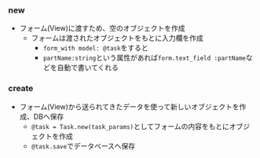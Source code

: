 ### new 

- フォーム(View)に渡すため、空のオブジェクトを作成
	- フォームは渡されたオブジェクトをもとに入力欄を作成
		- `form_with model: @task`をすると
		- `partName:string`という属性があれば`form.text_field :partName`などを自動で書いてくれる

### create

- フォーム(View)から送られてきたデータを使って新しいオブジェクトを作成、DBへ保存
	- `@task = Task.new(task_params)`としてフォームの内容をもとにオブジェクトを作成
	- `@task.save`でデータベースへ保存